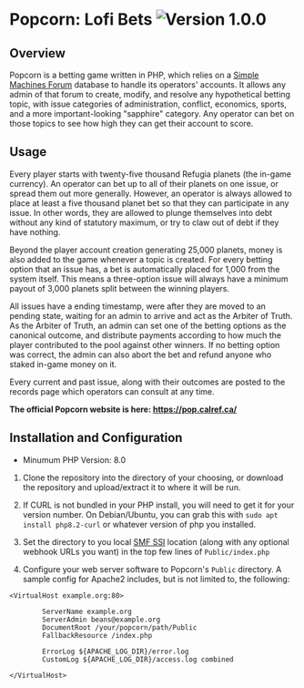 # Popcorn: Lofi Bets ![Version 1.0.0](https://img.shields.io/badge/Version-1.0.0-0099ff)

## Overview
Popcorn is a betting game written in PHP, which relies on a [Simple Machines Forum](https://www.simplemachines.org/) database to handle its operators' accounts. It allows any admin of that forum to create, modify, and resolve any hypothetical betting topic, with issue categories of administration, conflict, economics, sports, and a more important-looking "sapphire" category. Any operator can bet on those topics to see how high they can get their account to score.


## Usage
Every player starts with twenty-five thousand Refugia planets (the in-game currency). An operator can bet up to all of their planets on one issue, or spread them out more generally. However, an operator is always allowed to place at least a five thousand planet bet so that they can participate in any issue. In other words, they are allowed to plunge themselves into debt without any kind of statutory maximum, or try to claw out of debt if they have nothing.

Beyond the player account creation generating 25,000 planets, money is also added to the game whenever a topic is created. For every betting option that an issue has, a bet is automatically placed for 1,000 from the system itself. This means a three-option issue will always have a minimum payout of 3,000 planets split between the winning players.

All issues have a ending timestamp, were after they are moved to an pending state, waiting for an admin to arrive and act as the Arbiter of Truth. As the Arbiter of Truth, an admin can set one of the betting options as the canonical outcome, and distribute payments according to how much the player contributed to the pool against other winners. If no betting option was correct, the admin can also abort the bet and refund anyone who staked in-game money on it.

Every current and past issue, along with their outcomes are posted to the records page which operators can consult at any time.

**The official Popcorn website is here: https://pop.calref.ca/**

## Installation and Configuration

- Minumum PHP Version: 8.0

1. Clone the repository into the directory of your choosing, or download the repository and upload/extract it to where it will be run.

2. If CURL is not bundled in your PHP install, you will need to get it for your version number. On Debian/Ubuntu, you can grab this with `sudo apt install php8.2-curl` or whatever version of php you installed.

3. Set the directory to you local [SMF SSI](https://wiki.simplemachines.org/smf/SSI_FAQ_Basic) location (along with any optional webhook URLs you want) in the top few lines of `Public/index.php`

4. Configure your web server software to Popcorn's `Public` directory. A sample config for Apache2 includes, but is not limited to, the following:

```
<VirtualHost example.org:80>

        ServerName example.org
        ServerAdmin beans@example.org
        DocumentRoot /your/popcorn/path/Public
        FallbackResource /index.php

        ErrorLog ${APACHE_LOG_DIR}/error.log
        CustomLog ${APACHE_LOG_DIR}/access.log combined

</VirtualHost>
```